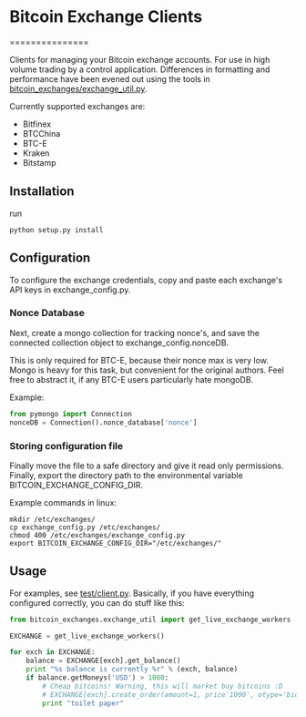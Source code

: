 # Bitcoin Exchange Clients
===============

Clients for managing your Bitcoin exchange accounts. For use in high volume trading by a control application.
Differences in formatting and performance have been evened out using the tools in [bitcoin_exchanges/exchange_util.py](https://github.com/coinapult/bitcoin_exchanges/blob/master/bitcoin_exchanges/exchange_util.py).

Currently supported exchanges are:

+ Bitfinex
+ BTCChina
+ BTC-E
+ Kraken
+ Bitstamp

## Installation
run
```
python setup.py install
```

## Configuration
To configure the exchange credentials, copy and paste each exchange's API keys in exchange_config.py.

### Nonce Database
Next, create a mongo collection for tracking nonce's, and save the connected collection object to
exchange_config.nonceDB.

This is only required for BTC-E, because their nonce max is very low. Mongo is heavy
 for this task, but convenient for the original authors. Feel free to abstract it, if any BTC-E users particularly hate
 mongoDB.

Example:

```python
from pymongo import Connection
nonceDB = Connection().nonce_database['nonce']
```

### Storing configuration file
Finally move the file to a safe directory and give it read only permissions. Finally, export the directory path to the
environmental variable BITCOIN_EXCHANGE_CONFIG_DIR.

Example commands in linux:

```
mkdir /etc/exchanges/
cp exchange_config.py /etc/exchanges/
chmod 400 /etc/exchanges/exchange_config.py
export BITCOIN_EXCHANGE_CONFIG_DIR="/etc/exchanges/"
```

## Usage
For examples, see [test/client.py](https://github.com/coinapult/bitcoin_exchanges/blob/master/test/client.py).
Basically, if you have everything configured correctly, you can do stuff like this:

```python
from bitcoin_exchanges.exchange_util import get_live_exchange_workers

EXCHANGE = get_live_exchange_workers()

for exch in EXCHANGE:
    balance = EXCHANGE[exch].get_balance()
    print "%s balance is currently %r" % (exch, balance)
    if balance.getMoneys('USD') > 1000:
        # Cheap bitcoins! Warning, this will market buy bitcoins :D
        # EXCHANGE[exch].create_order(amount=1, price'1000', otype='bid')
        print "toilet paper"
```